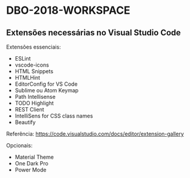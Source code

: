 # DBO-2018-WORKSPACE

## Extensões necessárias no Visual Studio Code

Extensões essenciais:

- ESLint
- vscode-icons
- HTML Snippets
- HTMLHint
- EditorConfig for VS Code
- Sublime ou Atom Keymap
- Path Intellisense
- TODO Highlight
- REST Client
- IntelliSens for CSS class names
- Beautify

Referência: <https://code.visualstudio.com/docs/editor/extension-gallery>

Opcionais:

- Material Theme
- One Dark Pro
- Power Mode
